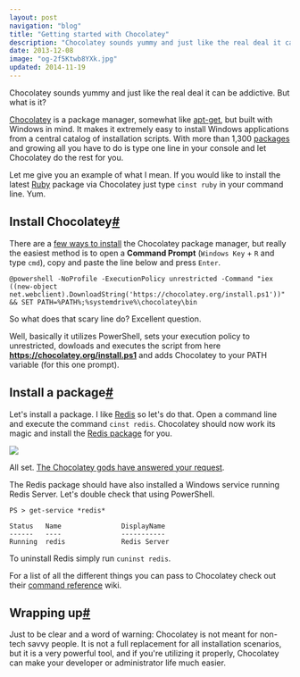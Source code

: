 ```yaml
---
layout: post
navigation: "blog"
title: "Getting started with Chocolatey"
description: "Chocolatey sounds yummy and just like the real deal it can be addictive. But what is it?"
date: 2013-12-08
image: "og-2f5Ktwb8YXk.jpg"
updated: 2014-11-19
---
```


Chocolatey sounds yummy and just like the real deal it can be addictive. But what is it?

<a target="_blank" href="https://chocolatey.org/">Chocolatey</a> is a package manager, somewhat like <a target="_blank" href="https://en.wikipedia.org/wiki/APT_(software)">apt-get</a>, but built with Windows in mind. It makes it extremely easy to install Windows applications from a central catalog of installation scripts. With more than 1,300 <a target="_blank" href="https://chocolatey.org/packages">packages</a> and growing all you have to do is type one line in your console and let Chocolatey do the rest for you.

Let me give you an example of what I mean. If you would like to install the latest <a target="_blank" href="https://chocolatey.org/packages/ruby">Ruby</a> package via Chocolatey just type `cinst ruby` in your command line. Yum.

<h2 id="install-chocolatey" class="has-permalink">Install Chocolatey<a class="permalink" title="Permalink" href="#install-chocolatey">#</a></h2>

There are a <a target="_blank" href="https://github.com/chocolatey/chocolatey/wiki/Installation">few ways to install</a> the Chocolatey package manager, but really the easiest method is to open a **Command Prompt** (`Windows Key` + `R` and type `cmd`), copy and paste the line below and press `Enter`.

```
@powershell -NoProfile -ExecutionPolicy unrestricted -Command "iex ((new-object net.webclient).DownloadString('https://chocolatey.org/install.ps1'))" && SET PATH=%PATH%;%systemdrive%\chocolatey\bin
```

So what does that scary line do? Excellent question.

Well, basically it utilizes PowerShell, sets your execution policy to unrestricted, dowloads and executes the script from here <a target="_blank" href="https://chocolatey.org/install.ps1">**https://<i></i>chocolatey.org/install.ps1**</a> and adds Chocolatey to your PATH variable (for this one prompt).

<h2 id="install-a-package" class="has-permalink">Install a package<a class="permalink" title="Permalink" href="#install-a-package">#</a></h2>

Let's install a package. I like <a target="_blank" href="https://redis.io/">Redis</a> so let's do that. Open a command line and execute the command `cinst redis`. Chocolatey should now work its magic and install the <a target="_blank" href="https://chocolatey.org/packages/redis">Redis package</a> for you.

<img src="{{ site.url }}/content/img/getting-started-with-chocolatey-01.gif"/>

All set. <a target="_blank" href="https://github.com/chocolatey/chocolatey/wiki/ChocolateyFAQs#what-is-with-the-chocolatey-gods-in-the-installs">The Chocolatey gods have answered your request</a>.

The Redis package should have also installed a Windows service running Redis Server. Let's double check that using PowerShell.

````
PS > get-service *redis*

Status   Name               DisplayName
------   ----               -----------
Running  redis              Redis Server
````

To uninstall Redis simply run `cuninst redis`.

For a list of all the different things you can pass to Chocolatey check out their <a target="_blank" href="https://github.com/chocolatey/chocolatey/wiki/CommandsReference">command reference</a> wiki.

<h2 id="wrapping-up" class="has-permalink">Wrapping up<a class="permalink" title="Permalink" href="#wrapping-up">#</a></h2>

Just to be clear and a word of warning: Chocolatey is not meant for non-tech savvy people. It is not a full replacement for all installation scenarios, but it is a very powerful tool, and if you're utilizing it properly, Chocolatey can make your developer or administrator life much easier.
